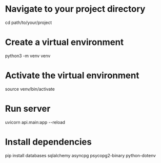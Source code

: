 # Navigate to your project directory

cd path/to/your/project

# Create a virtual environment

python3 -m venv venv

# Activate the virtual environment

source venv/bin/activate

# Run server

uvicorn api.main:app --reload

# Install dependencies

pip install databases sqlalchemy asyncpg psycopg2-binary python-dotenv
